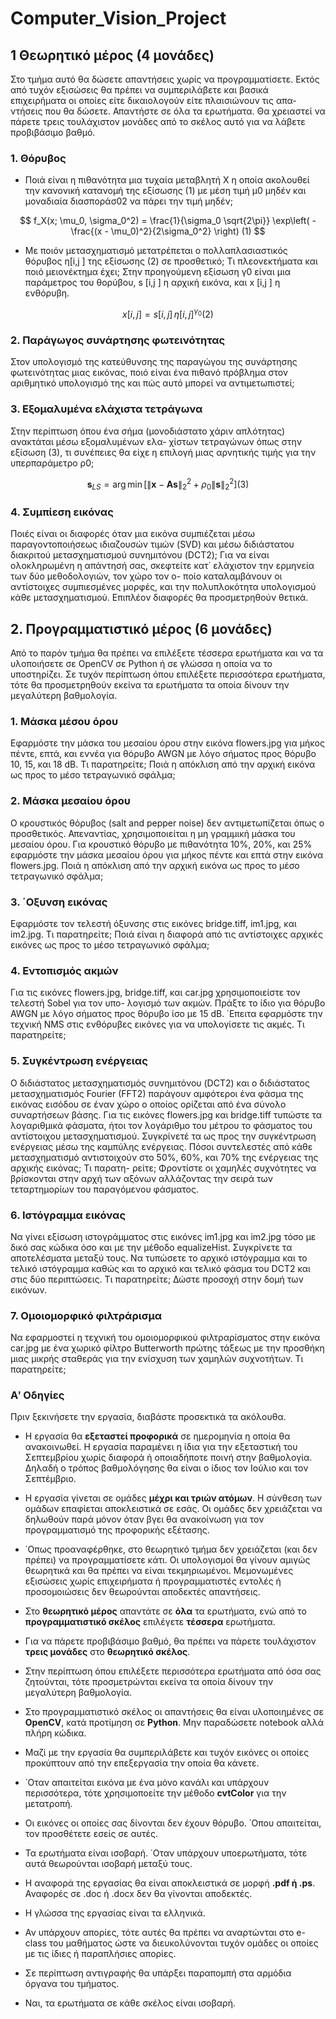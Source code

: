 # Computer_Vision_Project

## 1 Θεωρητικό μέρος (4 μονάδες)

Στο τμήμα αυτό θα δώσετε απαντήσεις χωρίς να προγραμματίσετε. Εκτός από τυχόν εξισώσεις θα πρέπει να συμπεριλάβετε και βασικά επιχειρήματα οι οποίες είτε δικαιολογούν είτε πλαισιώνουν τις απα- ντήσεις που θα δώσετε. Απαντήστε σε όλα τα ερωτήματα. Θα χρειαστεί να πάρετε τρεις τουλάχιστον μονάδες από το σκέλος αυτό για να λάβετε προβιβάσιμο βαθμό.

### 1. Θόρυβος

- Ποιά είναι η πιθανότητα μια τυχαία μεταβλητή X η οποία ακολουθεί την κανονική κατανομή της εξίσωσης (1) με μέση τιμή µ0 μηδέν και μοναδιαία διασποράσ02 να πάρει την τιμή μηδέν;

$$
f_X(x; \mu_0, \sigma_0^2) = \frac{1}{\sigma_0 \sqrt{2\pi}} \exp\left( -\frac{(x - \mu_0)^2}{2\sigma_0^2} \right)  (1)
$$

- Με ποιόν μετασχηματισμό μετατρέπεται ο πολλαπλασιαστικός θόρυβος η[i,j ] της εξίσωσης (2) σε προσθετικό; Τι πλεονεκτήματα και ποιό μειονέκτημα έχει; Στην προηγούμενη εξίσωση γ0 είναι μια παράμετρος του θορύβου, s [i,j ] η αρχική εικόνα, και x [i,j ] η ενθόρυβη.

$$
x[i,j] = s[i,j] \, \eta[i,j]^{\gamma_0} (2)
$$
  
### 2. Παράγωγος συνάρτησης φωτεινότητας

Στον υπολογισμό της κατεύθυνσης της παραγώγου της συνάρτησης φωτεινότητας μιας εικόνας, ποιό είναι ένα πιθανό πρόβλημα στον αριθμητικό υπολογισμό της και πώς αυτό μπορεί να αντιμετωπιστεί;

### 3. Εξομαλυμένα ελάχιστα τετράγωνα

Στην περίπτωση όπου ένα σήμα (μονοδιάστατο χάριν απλότητας) ανακτάται μέσω εξομαλυμένων ελα- χίστων τετραγώνων όπως στην εξίσωση (3), τι συνέπειες θα είχε η επιλογή μιας αρνητικής τιμής για την υπερπαράμετρο ρ0;

$$
\mathbf{s}_{LS} = \arg\min \left[ \left\| \mathbf{x} - \mathbf{A}\mathbf{s} \right\|_2^2 + \rho_0 \left\| \mathbf{s} \right\|_2^2 \right] (3)
$$
  
### 4. Συμπίεση εικόνας

Ποιές είναι οι διαφορές όταν μια εικόνα συμπιέζεται μέσω παραγοντοποιήσεως ιδιαζουσών τιμών (SVD) και μέσω διδιάστατου διακριτού μετασχηματισμού συνημιτόνου (DCT2); Για να είναι ολοκληρωμένη η απάντησή σας, σκεφτείτε κατ΄ ελάχιστον την ερμηνεία των δύο μεθοδολογιών, τον χώρο τον ο- ποίο καταλαμβάνουν οι αντίστοιχες συμπιεσμένες μορφές, και την πολυπλοκότητα υπολογισμού κάθε μετασχηματισμού. Επιπλέον διαφορές θα προσμετρηθούν θετικά.

## 2. Προγραμματιστικό μέρος (6 μονάδες)

Από το παρόν τμήμα θα πρέπει να επιλέξετε τέσσερα ερωτήματα και να τα υλοποιήσετε σε OpenCV σε Python ή σε γλώσσα η οποία να το υποστηρίζει. Σε τυχόν περίπτωση όπου επιλέξετε περισσότερα ερωτήματα, τότε θα προσμετρηθούν εκείνα τα ερωτήματα τα οποία δίνουν την μεγαλύτερη βαθμολογία.

### 1. Μάσκα μέσου όρου

Εφαρμόστε την μάσκα του μεσαίου όρου στην εικόνα flowers.jpg για μήκος πέντε, επτά, και εννέα για θόρυβο AWGN με λόγο σήματος προς θόρυβο 10, 15, και 18 dB. Τι παρατηρείτε; Ποιά η απόκλιση από την αρχική εικόνα ως προς το μέσο τετραγωνικό σφάλμα;

### 2. Μάσκα μεσαίου όρου

Ο κρουστικός θόρυβος (salt and pepper noise) δεν αντιμετωπίζεται όπως ο προσθετικός. Απεναντίας, χρησιμοποιείται η μη γραμμική μάσκα του μεσαίου όρου. Για κρουστικό θόρυβο με πιθανότητα 10%, 20%, και 25% εφαρμόστε την μάσκα μεσαίου όρου για μήκος πέντε και επτά στην εικόνα flowers.jpg. Ποιά η απόκλιση από την αρχική εικόνα ως προς το μέσο τετραγωνικό σφάλμα;

### 3. ΄Οξυνση εικόνας

Εφαρμόστε τον τελεστή όξυνσης στις εικόνες bridge.tiff, im1.jpg, και im2.jpg. Τι παρατηρείτε; Ποιά είναι η διαφορά από τις αντίστοιχες αρχικές εικόνες ως προς το μέσο τετραγωνικό σφάλμα;

### 4. Εντοπισμός ακμών

Για τις εικόνες flowers.jpg, bridge.tiff, και car.jpg χρησιμοποιείστε τον τελεστή Sobel για τον υπο- λογισμό των ακμών. Πράξτε το ίδιο για θόρυβο AWGN με λόγο σήματος προς θόρυβο ίσο με 15 dB. ΄Επειτα εφαρμόστε την τεχνική NMS στις ενθόρυβες εικόνες για να υπολογίσετε τις ακμές. Τι παρατηρείτε;

### 5. Συγκέντρωση ενέργειας

Ο διδιάστατος μετασχηματισμός συνημιτόνου (DCT2) και ο διδιάστατος μετασχηματισμός Fourier (FFT2) παράγουν αμφότεροι ένα φάσμα της εικόνας εισόδου σε έναν χώρο ο οποίος ορίζεται από ένα σύνολο συναρτήσεων βάσης. Για τις εικόνες flowers.jpg και bridge.tiff τυπώστε τα λογαριθμικά φάσματα, ήτοι τον λογάριθμο του μέτρου το φάσματος του αντίστοιχου μετασχηματισμού. Συγκρίνετέ
τα ως προς την συγκέντρωση ενέργειας μέσω της καμπύλης ενέργειας. Πόσοι συντελεστές από κάθε μετασχηματισμό αντιστοιχούν στο 50%, 60%, και 70% της ενέργειας της αρχικής εικόνας; Τι παρατη- ρείτε; Φροντίστε οι χαμηλές συχνότητες να βρίσκονται στην αρχή των αξόνων αλλάζοντας την σειρά των τεταρτημορίων του παραγόμενου φάσματος. 

### 6. Ιστόγραμμα εικόνας

Να γίνει εξίσωση ιστογράμματος στις εικόνες im1.jpg και im2.jpg τόσο με δικό σας κώδικα όσο και με την μέθοδο equalizeHist. Συγκρίνετε τα αποτελέσματα μεταξύ τους. Να τυπώσετε το αρχικό ιστόγραμμα και το τελικό ιστόγραμμα καθώς και το αρχικό και τελικό φάσμα του DCT2 και στις δύο περιπτώσεις. Τι παρατηρείτε; Δώστε προσοχή στην δομή των εικόνων.

### 7. Ομοιομορφικό φιλτράρισμα

Να εφαρμοστεί η τεχνική του ομοιομορφικού φιλτραρίσματος στην εικόνα car.jpg με ένα χωρικό φίλτρο Butterworth πρώτης τάξεως με την προσθήκη μιας μικρής σταθεράς για την ενίσχυση των χαμηλών συχνοτήτων. Τι παρατηρείτε;

### Αʹ Οδηγίες

Πριν ξεκινήσετε την εργασία, διαβάστε προσεκτικά τα ακόλουθα.

- Η εργασία θα **εξεταστεί προφορικά** σε ημερομηνία η οποία θα ανακοινωθεί. Η εργασία παραμένει η ίδια για την εξεταστική του Σεπτεμβρίου χωρίς διαφορά ή οποιαδήποτε ποινή στην βαθμολογία. Δηλαδή ο τρόπος βαθμολόγησης θα είναι ο ίδιος τον Ιούλιο και τον Σεπτέμβριο.

- Η εργασία γίνεται σε ομάδες **μέχρι και τριών ατόμων**. Η σύνθεση των ομάδων επαφίεται αποκλειστικά σε εσάς. Οι ομάδες δεν χρειάζεται να δηλωθούν παρά μόνον όταν βγει θα ανακοίνωση για τον προγραμματισμό της προφορικής εξέτασης.

- ΄Οπως προαναφέρθηκε, στο θεωρητικό τμήμα δεν χρειάζεται (και δεν πρέπει) να προγραμματίσετε κάτι. Οι υπολογισμοί θα γίνουν αμιγώς θεωρητικά και θα πρέπει να είναι τεκμηριωμένοι. Μεμονωμένες εξισώσεις χωρίς επιχειρήματα ή προγραμματιστές εντολές ή προσομοιώσεις δεν θεωρούνται αποδεκτές απαντήσεις.

- Στο **θεωρητικό μέρος** απαντάτε σε **όλα** τα ερωτήματα, ενώ από το **προγραμματιστικό σκέλος** επιλέγετε **τέσσερα** ερωτήματα.

- Για να πάρετε προβιβάσιμο βαθμό, θα πρέπει να πάρετε τουλάχιστον **τρεις μονάδες** στο **θεωρητικό σκέλος**.

- Στην περίπτωση όπου επιλέξετε περισσότερα ερωτήματα από όσα σας ζητούνται, τότε προσμετρώνται εκείνα τα οποία δίνουν την μεγαλύτερη βαθμολογία.

- Στο προγραμματιστικό σκέλος οι απαντήσεις θα είναι υλοποιημένες σε **OpenCV**, κατά προτίμηση σε **Python**. Μην παραδώσετε notebook αλλά πλήρη κώδικα.

- Μαζί με την εργασία θα συμπεριλάβετε και τυχόν εικόνες οι οποίες προκύπτουν από την επεξεργασία την οποία θα κάνετε.

- ΄Οταν απαιτείται εικόνα με ένα μόνο κανάλι και υπάρχουν περισσότερα, τότε χρησιμοποείτε την μέθοδο **cvtColor** για την μετατροπή.

- Οι εικόνες οι οποίες σας δίνονται δεν έχουν θόρυβο. ΄Οπου απαιτείται, τον προσθέτετε εσείς σε αυτές.

- Τα ερωτήματα είναι ισοβαρή. ΄Οταν υπάρχουν υποερωτήματα, τότε αυτά θεωρούνται ισοβαρή μεταξύ τους.

- Η αναφορά της εργασίας θα είναι αποκλειστικά σε μορφή **.pdf ή .ps**. Αναφορές σε .doc ή .docx δεν θα γίνονται αποδεκτές.

- Η γλώσσα της εργασίας είναι τα ελληνικά.

- Αν υπάρχουν απορίες, τότε αυτές θα πρέπει να αναρτώνται στο e-class του μαθήματος ώστε να διευκολύνονται τυχόν ομάδες οι οποίες με τις ίδιες ή παραπλήσιες απορίες.

- Σε περίπτωση αντιγραφής θα υπάρξει παραπομπή στα αρμόδια όργανα του τμήματος.

- Ναι, τα ερωτήματα σε κάθε σκέλος είναι ισοβαρή.